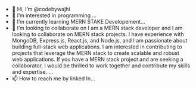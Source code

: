 - 👋 Hi, I’m @codebywajhi
- 👀 I’m interested in programming ...
- 🌱 I’m currently learning  MERN STAKE Developement...
- 💞️ I’m looking to collaborate on  I am a MERN stack developer and I am looking to collaborate on MERN stack projects. I have experience with MongoDB, Express.js, React.js, and Node.js, and I am passionate about building full-stack web applications. I am interested in contributing to projects that leverage the MERN stack to create scalable and robust web applications. If you have a MERN stack project and are seeking a collaborator, I would be thrilled to work together and contribute my skills and expertise. ...
- 📫 How to reach me by linked In...

<!---
codebywajhi/codebywajhi is a ✨ special ✨ repository because its `README.md` (this file) appears on your GitHub profile.
You can click the Preview link to take a look at your changes.
--->
